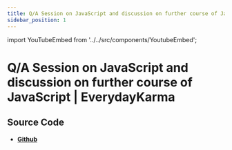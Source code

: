 ```yaml
---
title: Q/A Session on JavaScript and discussion on further course of JavaScript | EverydayKarma
sidebar_position: 1
---
```


import YouTubeEmbed from '../../src/components/YoutubeEmbed';

# Q/A Session on JavaScript and discussion on further course of JavaScript | EverydayKarma

<YouTubeEmbed videoId="xnUdeo8JCUE" />

## Source Code

- [**Github**](https://github.com/isarojdahal/javascript-workshop)
